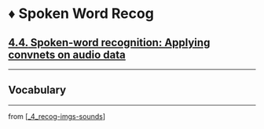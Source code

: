 # ♦️ Spoken Word Recog

## [**4.4.** Spoken-word recognition: Applying convnets on audio data](https://livebook.manning.com/book/deep-learning-with-javascript/chapter-4/193)

---

## **Vocabulary**

---
from [[_4_recog-imgs-sounds]]

[//begin]: # "Autogenerated link references for markdown compatibility"
[_4_recog-imgs-sounds]: ../_4_recog-imgs-sounds.md "♦️ RECOG IMG MP3"
[//end]: # "Autogenerated link references"